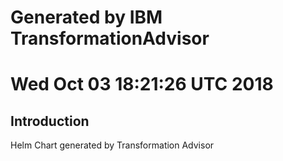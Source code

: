 # Generated by IBM TransformationAdvisor
# Wed Oct 03 18:21:26 UTC 2018
## Introduction

Helm Chart generated by Transformation Advisor
